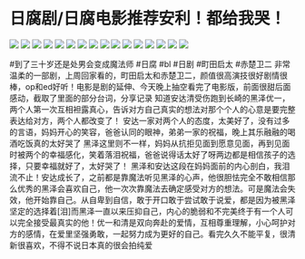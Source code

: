 # 日腐剧/日腐电影推荐安利！都给我哭！

![](img/65b75776-d357-48f6-b933-6a31aeb3c216.jpg)
![](img/0adbea9c-d434-46ed-a489-b7ea9074cc7b.jpg)
![](img/e4f78ca7-53ce-4e4e-a691-3def8e71cb61.jpg)
![](img/030ae9fc-15a6-49cf-92c9-1d4414febb0f.jpg)
![](img/a7029228-e18e-4263-a635-b690d66f9bb6.jpg)
![](img/fe687146-c4a0-4dae-a31f-10025d4f1069.jpg)
![](img/3d7ef7fb-1b57-4b53-bf02-7d13d8156478.jpg)
![](img/e872809b-0324-4b8a-a9aa-d3dd0f684d87.jpg)
![](img/338d0b49-f07b-4248-9b84-4f7b99ae2a0d.jpg)
![](img/014c5a64-ede3-4e20-abde-621625164573.jpg)
![](img/e97ee979-2a2a-4f96-a75a-e8efd7fb529c.jpg)
![](img/ea582ef0-8382-4176-b677-5043601d8cb7.jpg)
![](img/a188e467-aac6-431d-bcba-08e0087ba943.jpg)
![](img/d7b0fc0f-08ec-4342-802a-ba431f7e91f7.jpg)
![](img/53f44073-dc13-4649-82f3-ad80acd25051.jpg)
![](img/b42875f9-8442-42da-aaf3-044150885e43.jpg)

#到了三十岁还是处男会变成魔法师 #日腐 #bl #日剧 #町田启太 #赤楚卫二
非常温柔的一部剧，上周回家看的，町田启太和赤楚卫二，颜值很高演技很好剧情很棒，op和ed好听！电影是剧的延伸、今天晚上抽空看完了电影版，前面很甜后面感动，截取了里面的部分台词，分享记录
知道安达清受伤跑到长崎的黑泽优一，两个人第一次互相袒露真心，告诉对方自己真实的想法对那个个人的心意是要完整表达给对方，两个人都改变了！
安达一家对两个人的态度，太美好了，没有过多的言语，妈妈开心的笑容，爸爸认同的眼神，弟弟一家的祝福，晚上其乐融融的喝酒吃饭真的太好哭了
黑泽这里则不一样，妈妈从抗拒见面到愿意见面，再到见面时被两个的幸福感化，笑着落泪祝福，爸爸说得话太好了呀两边都是相信孩子的选择，只要幸福就好了，太好哭了！
黑泽和安达这段在妈妈面前的内心剖白，我泪流不止！安达成长了，之前都是靠魔法听见黑泽的心声，他很胆怯完全不敢相信那么优秀的黑泽会喜欢自己，他一次次靠魔法去确定感受对方的想法。可是魔法会失效，他开始靠自己。从自卑到自信，敢于开口敢于尝试敢于说爱，都是因为被黑泽坚定的选择着[泪]而黑泽一直以来压抑自己，内心的脆弱和不完美终于有一个人可以完全接受最真实的他！优一和清是双向奔赴的爱情，互相尊重理解，小心呵护对方的感情，在爱里坚强勇敢，一起努力成为更好的自己。看完久久不能平复，很清新很喜欢，不得不说日本真的很会拍纯爱